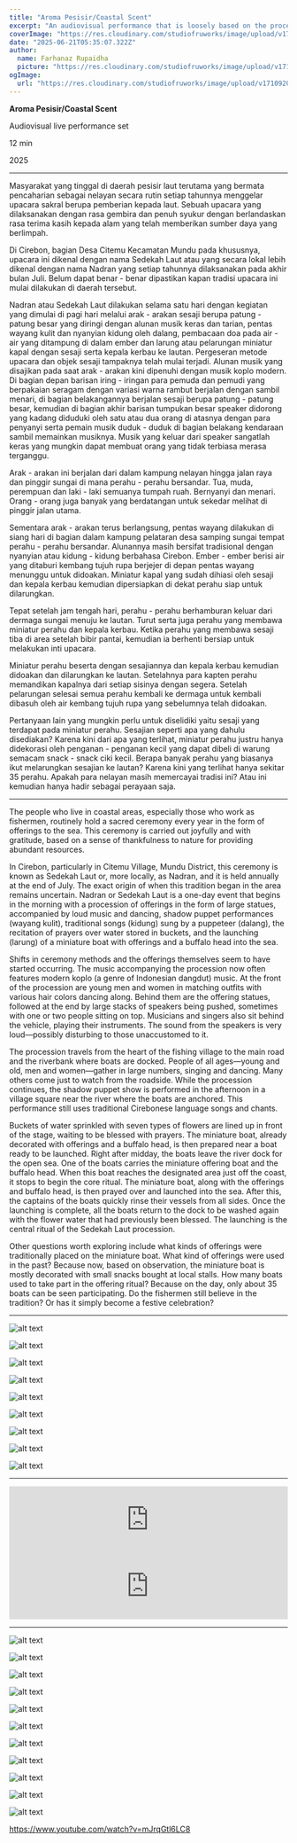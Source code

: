```yaml
---
title: "Aroma Pesisir/Coastal Scent"
excerpt: "An audiovisual performance that is loosely based on the procession of Nadran in Cirebon, West Java, Indonesia."
coverImage: "https://res.cloudinary.com/studiofruworks/image/upload/v1750523771/jackplan-user/x4autz2yzjrchu3h1cvd.png"
date: "2025-06-21T05:35:07.322Z"
author:
  name: Farhanaz Rupaidha
  picture: "https://res.cloudinary.com/studiofruworks/image/upload/v1710832241/jackplan-user/e6fmykbxfqftmylyldhg.jpg"
ogImage:
  url: "https://res.cloudinary.com/studiofruworks/image/upload/v1710920420/jackplan-user/bdl8jghrq7mk3epp85fg.jpg"
---
```

**Aroma Pesisir/Coastal Scent**


Audiovisual live performance set

12 min

2025

* * * * *

Masyarakat yang tinggal di daerah pesisir laut terutama yang bermata pencaharian sebagai nelayan secara rutin setiap tahunnya menggelar upacara sakral berupa pemberian kepada laut. Sebuah upacara yang dilaksanakan dengan rasa gembira dan penuh syukur dengan berlandaskan rasa terima kasih kepada alam yang telah memberikan sumber daya yang berlimpah. 

Di Cirebon, bagian Desa Citemu Kecamatan Mundu pada khususnya, upacara ini dikenal dengan nama Sedekah Laut atau yang secara lokal lebih dikenal dengan nama Nadran yang setiap tahunnya dilaksanakan pada akhir bulan Juli. Belum dapat benar - benar dipastikan kapan tradisi upacara ini mulai dilakukan di daerah tersebut. 

Nadran atau Sedekah Laut dilakukan selama satu hari dengan kegiatan yang dimulai di pagi hari melalui arak - arakan sesaji berupa patung - patung besar yang diringi dengan alunan musik keras dan tarian, pentas wayang kulit dan nyanyian kidung oleh dalang, pembacaan doa pada air - air yang ditampung di dalam ember dan larung atau pelarungan miniatur kapal dengan sesaji serta kepala kerbau ke lautan. 
Pergeseran metode upacara dan objek sesaji tampaknya telah mulai terjadi. Alunan musik yang disajikan pada saat arak - arakan kini dipenuhi dengan musik koplo modern. Di bagian depan barisan iring - iringan para pemuda dan pemudi yang berpakaian seragam dengan variasi warna rambut berjalan dengan sambil menari, di bagian belakangannya berjalan sesaji berupa patung - patung besar, kemudian di bagian akhir barisan tumpukan besar speaker didorong yang kadang diduduki oleh satu atau dua orang di atasnya dengan para penyanyi serta pemain musik duduk - duduk di bagian belakang kendaraan sambil memainkan musiknya. Musik yang keluar dari speaker sangatlah keras yang mungkin dapat membuat orang yang tidak terbiasa merasa terganggu. 

Arak - arakan ini berjalan dari dalam kampung nelayan hingga jalan raya dan pinggir sungai di mana perahu - perahu bersandar. Tua, muda, perempuan dan laki - laki semuanya tumpah ruah. Bernyanyi dan menari. Orang - orang juga banyak yang berdatangan untuk sekedar melihat di pinggir jalan utama. 

Sementara arak - arakan terus berlangsung, pentas wayang dilakukan di siang hari di bagian dalam kampung pelataran desa samping sungai tempat perahu - perahu bersandar. Alunannya masih bersifat tradisional dengan nyanyian atau kidung - kidung berbahasa Cirebon. 
Ember - ember berisi air yang ditaburi kembang tujuh rupa berjejer di depan pentas wayang menunggu untuk didoakan. Miniatur kapal yang sudah dihiasi oleh sesaji dan kepala kerbau kemudian dipersiapkan di dekat perahu siap untuk dilarungkan. 

Tepat setelah jam tengah hari, perahu - perahu berhamburan keluar dari dermaga sungai menuju ke lautan. Turut serta juga perahu yang membawa miniatur perahu dan kepala kerbau. Ketika perahu yang membawa sesaji tiba di area setelah bibir pantai, kemudian ia berhenti bersiap untuk melakukan inti upacara.

Miniatur perahu beserta dengan sesajiannya dan kepala kerbau kemudian didoakan dan dilarungkan ke lautan. Setelahnya para kapten perahu memandikan kapalnya dari setiap sisinya dengan segera. Setelah pelarungan selesai semua perahu kembali ke dermaga untuk kembali dibasuh oleh air kembang tujuh rupa yang sebelumnya telah didoakan. 

Pertanyaan lain yang mungkin perlu untuk diselidiki yaitu sesaji yang terdapat pada miniatur perahu. Sesajian seperti apa yang dahulu disediakan? Karena kini dari apa yang terlihat, miniatur perahu justru hanya didekorasi oleh penganan - penganan kecil yang dapat dibeli di warung semacam snack - snack ciki kecil. Berapa banyak perahu yang biasanya ikut melarungkan sesajian ke lautan? Karena kini yang terlihat hanya sekitar 35 perahu. Apakah para nelayan masih memercayai tradisi ini? Atau ini kemudian hanya hadir sebagai perayaan saja.

------

The people who live in coastal areas, especially those who work as fishermen, routinely hold a sacred ceremony every year in the form of offerings to the sea. This ceremony is carried out joyfully and with gratitude, based on a sense of thankfulness to nature for providing abundant resources.

In Cirebon, particularly in Citemu Village, Mundu District, this ceremony is known as Sedekah Laut or, more locally, as Nadran, and it is held annually at the end of July. The exact origin of when this tradition began in the area remains uncertain.
Nadran or Sedekah Laut is a one-day event that begins in the morning with a procession of offerings in the form of large statues, accompanied by loud music and dancing, shadow puppet performances (wayang kulit), traditional songs (kidung) sung by a puppeteer (dalang), the recitation of prayers over water stored in buckets, and the launching (larung) of a miniature boat with offerings and a buffalo head into the sea.

Shifts in ceremony methods and the offerings themselves seem to have started occurring. The music accompanying the procession now often features modern koplo (a genre of Indonesian dangdut) music. At the front of the procession are young men and women in matching outfits with various hair colors dancing along. Behind them are the offering statues, followed at the end by large stacks of speakers being pushed, sometimes with one or two people sitting on top. Musicians and singers also sit behind the vehicle, playing their instruments. The sound from the speakers is very loud—possibly disturbing to those unaccustomed to it.

The procession travels from the heart of the fishing village to the main road and the riverbank where boats are docked. People of all ages—young and old, men and women—gather in large numbers, singing and dancing. Many others come just to watch from the roadside.
While the procession continues, the shadow puppet show is performed in the afternoon in a village square near the river where the boats are anchored. This performance still uses traditional Cirebonese language songs and chants.

Buckets of water sprinkled with seven types of flowers are lined up in front of the stage, waiting to be blessed with prayers. The miniature boat, already decorated with offerings and a buffalo head, is then prepared near a boat ready to be launched.
Right after midday, the boats leave the river dock for the open sea. One of the boats carries the miniature offering boat and the buffalo head. When this boat reaches the designated area just off the coast, it stops to begin the core ritual.
The miniature boat, along with the offerings and buffalo head, is then prayed over and launched into the sea. After this, the captains of the boats quickly rinse their vessels from all sides. Once the launching is complete, all the boats return to the dock to be washed again with the flower water that had previously been blessed. The launching is the central ritual of the Sedekah Laut procession. 

Other questions worth exploring include what kinds of offerings were traditionally placed on the miniature boat. What kind of offerings were used in the past? Because now, based on observation, the miniature boat is mostly decorated with small snacks bought at local stalls. How many boats used to take part in the offering ritual? Because on the day, only about 35 boats can be seen participating. Do the fishermen still believe in the tradition? Or has it simply become a festive celebration?



* * * * *

![alt text](https://res.cloudinary.com/studiofruworks/image/upload/v1750523767/jackplan-user/e6mpjrjn3fsohdcmwnsg.png)

![alt text](https://res.cloudinary.com/studiofruworks/image/upload/v1750523769/jackplan-user/rqvyqczezwbfpnlurtyo.png)

![alt text](https://res.cloudinary.com/studiofruworks/image/upload/v1750523765/jackplan-user/blc4edl8hzpvpyhl7gtg.png)

![alt text](https://res.cloudinary.com/studiofruworks/image/upload/v1750523772/jackplan-user/tn6wcwyyh1sakdzxropm.png)

![alt text](https://res.cloudinary.com/studiofruworks/image/upload/v1750523771/jackplan-user/s2j7opup87sclz0oipm2.png)

![alt text](https://res.cloudinary.com/studiofruworks/image/upload/v1750523771/jackplan-user/kn6ag03gybzjl9wfuvvv.png)

![alt text](https://res.cloudinary.com/studiofruworks/image/upload/v1750523771/jackplan-user/vojzm9zrndafp0rziiyo.png)

![alt text](https://res.cloudinary.com/studiofruworks/image/upload/v1750523769/jackplan-user/hfdoplfzniycz4aj73uh.png)

![alt text](https://res.cloudinary.com/studiofruworks/image/upload/v1750523769/jackplan-user/z40tek8ffr23oidhzbvt.png)

-----

<iframe style="border: 0; width: 100%; height: 120px;" src="https://bandcamp.com/EmbeddedPlayer/track=1809421896/size=large/bgcol=ffffff/linkcol=0687f5/tracklist=false/artwork=small/transparent=true/" seamless><a href="https://farhanazrupaidha.bandcamp.com/track/arak-arakan">Arak - Arakan by Farhanaz Rupaidha</a></iframe>

<iframe style="border: 0; width: 100%; height: 120px;" src="https://bandcamp.com/EmbeddedPlayer/track=3085410820/size=large/bgcol=ffffff/linkcol=0687f5/tracklist=false/artwork=small/transparent=true/" seamless><a href="https://farhanazrupaidha.bandcamp.com/track/sepenggal-kidung-larung">Sepenggal Kidung Larung by Farhanaz Rupaidha</a></iframe>

-----

![alt text](https://res.cloudinary.com/studiofruworks/image/upload/v1750503269/jackplan-user/okjelkeybgfiayl1h3cu.jpg)

![alt text](https://res.cloudinary.com/studiofruworks/image/upload/v1750503283/jackplan-user/k8sgdeavceunemrlfdio.jpg)

![alt text](https://res.cloudinary.com/studiofruworks/image/upload/v1750503268/jackplan-user/hipk1io8vnbo0treiq5g.jpg)

![alt text](https://res.cloudinary.com/studiofruworks/image/upload/v1750503255/jackplan-user/csnbluji5kcstxtnfvqg.jpg)

![alt text](https://res.cloudinary.com/studiofruworks/image/upload/v1750503276/jackplan-user/it8nckv8fllll8lcuud8.jpg)

![alt text](https://res.cloudinary.com/studiofruworks/image/upload/v1750503265/jackplan-user/nhuqpmsmcbvrpoe7e7vw.jpg)

![alt text](https://res.cloudinary.com/studiofruworks/image/upload/v1750503262/jackplan-user/ea3ayoidqlgm6ahsxpuv.jpg)

![alt text](https://res.cloudinary.com/studiofruworks/image/upload/v1750503281/jackplan-user/hsxmfurr1o1eglz1tmzv.jpg)

![alt text](https://res.cloudinary.com/studiofruworks/image/upload/v1750503277/jackplan-user/pzmbxjol2gnefdejcmvh.jpg)

![alt text](https://res.cloudinary.com/studiofruworks/image/upload/v1750503266/jackplan-user/lo5wlsqjicpgjshvaldm.jpg)

![alt text](https://res.cloudinary.com/studiofruworks/image/upload/v1750503285/jackplan-user/essendtgkclhhuqrfs1i.jpg)

https://www.youtube.com/watch?v=mJrqGtl6LC8
